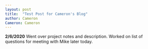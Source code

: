 ```yaml
---
layout: post
title:  "Test Post for Cameron's Blog"
author: Cameron
Cameron: Cameron
---
```


**2/6/2020**
Went over project notes and description. Worked on list of questions for meeting with Mike later today.
